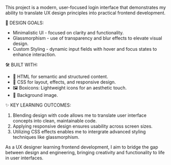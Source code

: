 This project is a modern, user-focused login interface that demonstrates my ability to translate UX design principles into practical frontend development.

🎨 DESIGN GOALS: 
- Minimalistic UI - focused on clarity and functionality.
- Glassmorphism - use of transparency and blur effects to elevate visual design.
- Custom Styling - dynamic input fields with hover and focus states to enhance interaction.
  

🛠️ BUILT WITH:
- 📄 HTML for semantic and structured content.  
- 📄 CSS for layout, effects, and responsive design.
- 🖼️ Boxicons: Lightweight icons for an aesthetic touch.
- 📄 Background image.



✨ KEY LEARNING OUTCOMES:
1. Blending design with code allows me to translate user interface concepts into clean, maintainable code.
2. Applying responsive design ensures usability across screen sizes.
3. Utilizing CSS effects enables me to intergrate advanced styling techniques like glassmorphism.



As a UX designer learning frontend development, I aim to bridge the gap between design and engineering, bringing creativity and functionality to life in user interfaces.

